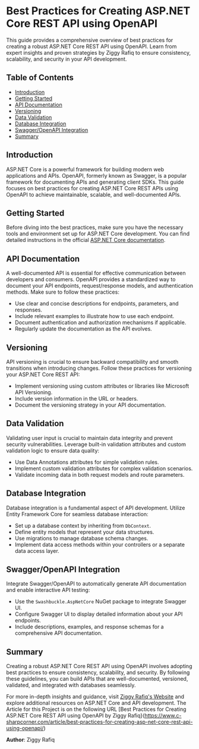 # Best Practices for Creating ASP.NET Core REST API using OpenAPI

This guide provides a comprehensive overview of best practices for creating a robust ASP.NET Core REST API using OpenAPI. Learn from expert insights and proven strategies by Ziggy Rafiq to ensure consistency, scalability, and security in your API development.

## Table of Contents

- [Introduction](#introduction)
- [Getting Started](#getting-started)
- [API Documentation](#api-documentation)
- [Versioning](#versioning)
- [Data Validation](#data-validation)
- [Database Integration](#database-integration)
- [Swagger/OpenAPI Integration](#swaggeropenapi-integration)
- [Summary](#summary)

## Introduction

ASP.NET Core is a powerful framework for building modern web applications and APIs. OpenAPI, formerly known as Swagger, is a popular framework for documenting APIs and generating client SDKs. This guide focuses on best practices for creating ASP.NET Core REST APIs using OpenAPI to achieve maintainable, scalable, and well-documented APIs.

## Getting Started

Before diving into the best practices, make sure you have the necessary tools and environment set up for ASP.NET Core development. You can find detailed instructions in the official [ASP.NET Core documentation](https://docs.microsoft.com/en-us/aspnet/core/introduction-to-aspnet-core).

## API Documentation

A well-documented API is essential for effective communication between developers and consumers. OpenAPI provides a standardized way to document your API endpoints, request/response models, and authentication methods. Make sure to follow these practices:

- Use clear and concise descriptions for endpoints, parameters, and responses.
- Include relevant examples to illustrate how to use each endpoint.
- Document authentication and authorization mechanisms if applicable.
- Regularly update the documentation as the API evolves.

## Versioning

API versioning is crucial to ensure backward compatibility and smooth transitions when introducing changes. Follow these practices for versioning your ASP.NET Core REST API:

- Implement versioning using custom attributes or libraries like Microsoft API Versioning.
- Include version information in the URL or headers.
- Document the versioning strategy in your API documentation.

## Data Validation

Validating user input is crucial to maintain data integrity and prevent security vulnerabilities. Leverage built-in validation attributes and custom validation logic to ensure data quality:

- Use Data Annotations attributes for simple validation rules.
- Implement custom validation attributes for complex validation scenarios.
- Validate incoming data in both request models and route parameters.

## Database Integration

Database integration is a fundamental aspect of API development. Utilize Entity Framework Core for seamless database interaction:

- Set up a database context by inheriting from `DbContext`.
- Define entity models that represent your data structures.
- Use migrations to manage database schema changes.
- Implement data access methods within your controllers or a separate data access layer.

## Swagger/OpenAPI Integration

Integrate Swagger/OpenAPI to automatically generate API documentation and enable interactive API testing:

- Use the `Swashbuckle.AspNetCore` NuGet package to integrate Swagger UI.
- Configure Swagger UI to display detailed information about your API endpoints.
- Include descriptions, examples, and response schemas for a comprehensive API documentation.

## Summary

Creating a robust ASP.NET Core REST API using OpenAPI involves adopting best practices to ensure consistency, scalability, and security. By following these guidelines, you can build APIs that are well-documented, versioned, validated, and integrated with databases seamlessly.

For more in-depth insights and guidance, visit [Ziggy Rafiq's Website](https://ziggyrafiq.com) and explore additional resources on ASP.NET Core and API development. The Article for this Project is on the following URL [Best Practices for Creating ASP.NET Core REST API using OpenAPI by Ziggy Rafiq}(https://www.c-sharpcorner.com/article/best-practices-for-creating-asp-net-core-rest-api-using-openapi/)

**Author**: Ziggy Rafiq  

